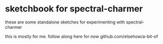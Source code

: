 # sketchbook for spectral-charmer

these are some standalone sketches for experimenting with spectral-charmer

this is mostly for me. follow along here for now github.com/elsehow/a-bit-of
